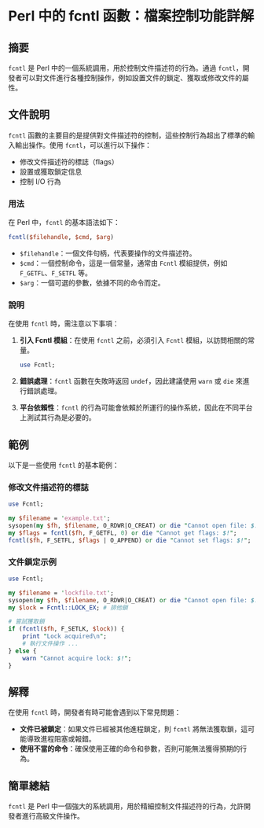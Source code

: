 <!--
Meta Description: # Perl 中的 fcntl 函數：檔案控制功能詳解 ## 摘要 `fcntl` 是 Perl 中的一個系統調用，用於控制文件描述符的行為。通過 `fcntl`，開發者可以對文件進行各種控制操作，例如設置文件的鎖定、獲取或修改文件的屬性。 ## 文件說明 `fcntl` 函數的主要目的是提供對文件...
Meta Keywords: fcntl, perl, flags, die, cannot
-->

# Perl 中的 fcntl 函數：檔案控制功能詳解

## 摘要
`fcntl` 是 Perl 中的一個系統調用，用於控制文件描述符的行為。通過 `fcntl`，開發者可以對文件進行各種控制操作，例如設置文件的鎖定、獲取或修改文件的屬性。

## 文件說明
`fcntl` 函數的主要目的是提供對文件描述符的控制，這些控制行為超出了標準的輸入輸出操作。使用 `fcntl`，可以進行以下操作：

- 修改文件描述符的標誌（flags）
- 設置或獲取鎖定信息
- 控制 I/O 行為

### 用法
在 Perl 中，`fcntl` 的基本語法如下：

```perl
fcntl($filehandle, $cmd, $arg)
```

- `$filehandle`：一個文件句柄，代表要操作的文件描述符。
- `$cmd`：一個控制命令，這是一個常量，通常由 `Fcntl` 模組提供，例如 `F_GETFL`、`F_SETFL` 等。
- `$arg`：一個可選的參數，依據不同的命令而定。

### 說明
在使用 `fcntl` 時，需注意以下事項：

1. **引入 Fcntl 模組**：在使用 `fcntl` 之前，必須引入 `Fcntl` 模組，以訪問相關的常量。
   ```perl
   use Fcntl;
   ```

2. **錯誤處理**：`fcntl` 函數在失敗時返回 `undef`，因此建議使用 `warn` 或 `die` 來進行錯誤處理。

3. **平台依賴性**：`fcntl` 的行為可能會依賴於所運行的操作系統，因此在不同平台上測試其行為是必要的。

## 範例
以下是一些使用 `fcntl` 的基本範例：

### 修改文件描述符的標誌
```perl
use Fcntl;

my $filename = 'example.txt';
sysopen(my $fh, $filename, O_RDWR|O_CREAT) or die "Cannot open file: $!";
my $flags = fcntl($fh, F_GETFL, 0) or die "Cannot get flags: $!";
fcntl($fh, F_SETFL, $flags | O_APPEND) or die "Cannot set flags: $!";
```

### 文件鎖定示例
```perl
use Fcntl;

my $filename = 'lockfile.txt';
sysopen(my $fh, $filename, O_RDWR|O_CREAT) or die "Cannot open file: $!";
my $lock = Fcntl::LOCK_EX; # 排他鎖

# 嘗試獲取鎖
if (fcntl($fh, F_SETLK, $lock)) {
    print "Lock acquired\n";
    # 執行文件操作 ...
} else {
    warn "Cannot acquire lock: $!";
}
```

## 解釋
在使用 `fcntl` 時，開發者有時可能會遇到以下常見問題：

- **文件已被鎖定**：如果文件已經被其他進程鎖定，則 `fcntl` 將無法獲取鎖，這可能導致進程阻塞或報錯。
- **使用不當的命令**：確保使用正確的命令和參數，否則可能無法獲得預期的行為。

## 簡單總結
`fcntl` 是 Perl 中一個強大的系統調用，用於精細控制文件描述符的行為，允許開發者進行高級文件操作。
